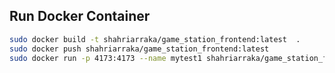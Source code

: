 





## Run Docker Container

```bash
sudo docker build -t shahriarraka/game_station_frontend:latest  .
sudo docker push shahriarraka/game_station_frontend:latest 
sudo docker run -p 4173:4173 --name mytest1 shahriarraka/game_station_frontend:latest
```